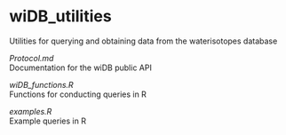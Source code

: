 # wiDB_utilities
 Utilities for querying and obtaining data from the waterisotopes database

*Protocol.md*  
Documentation for the wiDB public API

*wiDB_functions.R*  
Functions for conducting queries in R

*examples.R*  
Example queries in R
